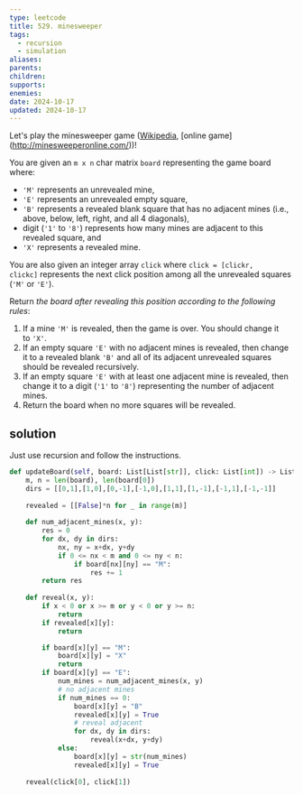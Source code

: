 ```yaml
---
type: leetcode
title: 529. minesweeper
tags:
  - recursion
  - simulation
aliases: 
parents: 
children: 
supports: 
enemies: 
date: 2024-10-17
updated: 2024-10-17
---
```


Let's play the minesweeper game ([Wikipedia](https://en.wikipedia.org/wiki/Minesweeper_(video_game)), [online game](http://minesweeperonline.com/))!

You are given an `m x n` char matrix `board` representing the game board where:

- `'M'` represents an unrevealed mine,
- `'E'` represents an unrevealed empty square,
- `'B'` represents a revealed blank square that has no adjacent mines (i.e., above, below, left, right, and all 4 diagonals),
- digit (`'1'` to `'8'`) represents how many mines are adjacent to this revealed square, and
- `'X'` represents a revealed mine.

You are also given an integer array `click` where `click = [clickr, clickc]` represents the next click position among all the unrevealed squares (`'M'` or `'E'`).

Return _the board after revealing this position according to the following rules_:

1. If a mine `'M'` is revealed, then the game is over. You should change it to `'X'`.
2. If an empty square `'E'` with no adjacent mines is revealed, then change it to a revealed blank `'B'` and all of its adjacent unrevealed squares should be revealed recursively.
3. If an empty square `'E'` with at least one adjacent mine is revealed, then change it to a digit (`'1'` to `'8'`) representing the number of adjacent mines.
4. Return the board when no more squares will be revealed.

## solution

Just use recursion and follow the instructions.

```python
def updateBoard(self, board: List[List[str]], click: List[int]) -> List[List[str]]:
	m, n = len(board), len(board[0])
	dirs = [[0,1],[1,0],[0,-1],[-1,0],[1,1],[1,-1],[-1,1],[-1,-1]]
	  
	revealed = [[False]*n for _ in range(m)]
	  
	def num_adjacent_mines(x, y):
		res = 0
		for dx, dy in dirs:
			nx, ny = x+dx, y+dy
			if 0 <= nx < m and 0 <= ny < n:
				if board[nx][ny] == "M":
					res += 1
		return res
	  
	def reveal(x, y):
		if x < 0 or x >= m or y < 0 or y >= n:
			return
		if revealed[x][y]:
			return

		if board[x][y] == "M":
			board[x][y] = "X"
			return
		if board[x][y] == "E":
			num_mines = num_adjacent_mines(x, y)
			# no adjacent mines
			if num_mines == 0:
				board[x][y] = "B"
				revealed[x][y] = True
				# reveal adjacent
				for dx, dy in dirs:
					reveal(x+dx, y+dy)
			else:
				board[x][y] = str(num_mines)
				revealed[x][y] = True
	  
	reveal(click[0], click[1])
```
